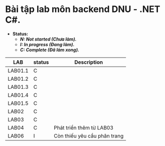 # Bài tập lab môn backend DNU - .NET C#.

- **Status:**
    - ***N: Not started (Chưa làm).***
    - ***I: In progress (Đang làm).***
    - ***C: Complete (Đã làm xong).***

|LAB     |status  |Description|
|--------|--------|-----------|
|LAB01.1 |C       |
|LAB01.2 |C       |
|LAB01.3 |C       |
|LAB01.4 |C       |
|LAB01.5 |C       |
|LAB02   |C       |
|LAB03   |C       |
|LAB04   |C       |Phát triển thêm từ LAB03|
|LAB06   |I       |Còn thiếu yêu cầu phân trang|
